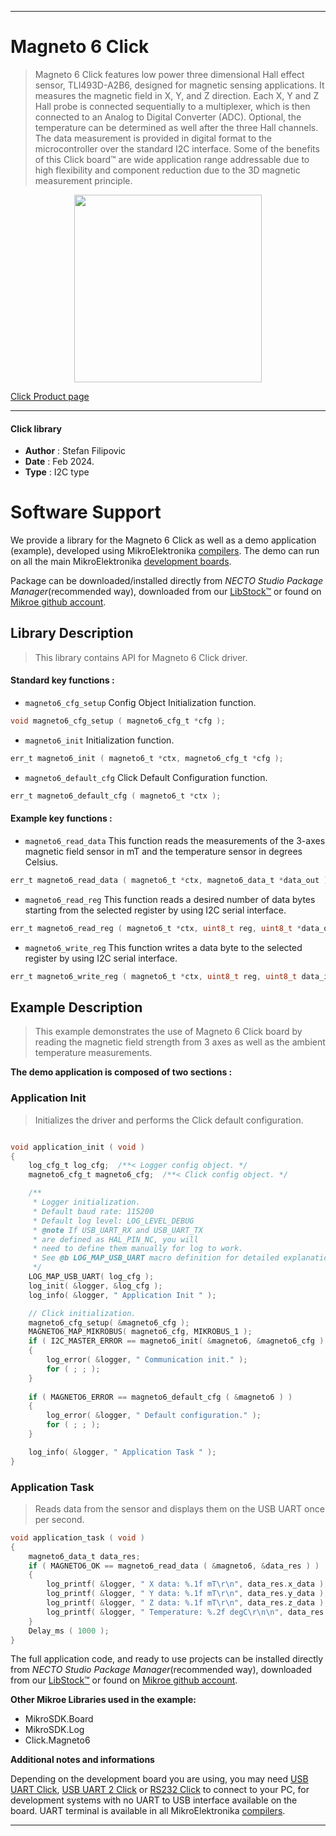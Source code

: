 
---
# Magneto 6 Click

> Magneto 6 Click features low power three dimensional Hall effect sensor, TLI493D-A2B6, designed for magnetic sensing applications. It measures the magnetic field in X, Y, and Z direction. Each X, Y and Z Hall probe is connected sequentially to a multiplexer, which is then connected to an Analog to Digital Converter (ADC). Optional, the temperature can be determined as well after the three Hall channels. The data measurement is provided in digital format to the microcontroller over the standard I2C interface. Some of the benefits of this Click board™ are wide application range addressable due to high flexibility and component reduction due to the 3D magnetic measurement principle.

<p align="center">
  <img src="https://download.mikroe.com/images/click_for_ide/magneto6_click.png" height=300px>
</p>

[Click Product page](https://www.mikroe.com/magneto-6-click)

---


#### Click library

- **Author**        : Stefan Filipovic
- **Date**          : Feb 2024.
- **Type**          : I2C type


# Software Support

We provide a library for the Magneto 6 Click
as well as a demo application (example), developed using MikroElektronika
[compilers](https://www.mikroe.com/necto-studio).
The demo can run on all the main MikroElektronika [development boards](https://www.mikroe.com/development-boards).

Package can be downloaded/installed directly from *NECTO Studio Package Manager*(recommended way), downloaded from our [LibStock&trade;](https://libstock.mikroe.com) or found on [Mikroe github account](https://github.com/MikroElektronika/mikrosdk_click_v2/tree/master/clicks).

## Library Description

> This library contains API for Magneto 6 Click driver.

#### Standard key functions :

- `magneto6_cfg_setup` Config Object Initialization function.
```c
void magneto6_cfg_setup ( magneto6_cfg_t *cfg );
```

- `magneto6_init` Initialization function.
```c
err_t magneto6_init ( magneto6_t *ctx, magneto6_cfg_t *cfg );
```

- `magneto6_default_cfg` Click Default Configuration function.
```c
err_t magneto6_default_cfg ( magneto6_t *ctx );
```

#### Example key functions :

- `magneto6_read_data` This function reads the measurements of the 3-axes magnetic field sensor in mT and the temperature sensor in degrees Celsius.
```c
err_t magneto6_read_data ( magneto6_t *ctx, magneto6_data_t *data_out );
```

- `magneto6_read_reg` This function reads a desired number of data bytes starting from the selected register by using I2C serial interface.
```c
err_t magneto6_read_reg ( magneto6_t *ctx, uint8_t reg, uint8_t *data_out, uint8_t len );
```

- `magneto6_write_reg` This function writes a data byte to the selected register by using I2C serial interface.
```c
err_t magneto6_write_reg ( magneto6_t *ctx, uint8_t reg, uint8_t data_in );
```

## Example Description

> This example demonstrates the use of Magneto 6 Click board by reading the magnetic field strength from 3 axes as well as the ambient temperature measurements.

**The demo application is composed of two sections :**

### Application Init

> Initializes the driver and performs the Click default configuration.

```c

void application_init ( void )
{
    log_cfg_t log_cfg;  /**< Logger config object. */
    magneto6_cfg_t magneto6_cfg;  /**< Click config object. */

    /** 
     * Logger initialization.
     * Default baud rate: 115200
     * Default log level: LOG_LEVEL_DEBUG
     * @note If USB_UART_RX and USB_UART_TX 
     * are defined as HAL_PIN_NC, you will 
     * need to define them manually for log to work. 
     * See @b LOG_MAP_USB_UART macro definition for detailed explanation.
     */
    LOG_MAP_USB_UART( log_cfg );
    log_init( &logger, &log_cfg );
    log_info( &logger, " Application Init " );

    // Click initialization.
    magneto6_cfg_setup( &magneto6_cfg );
    MAGNETO6_MAP_MIKROBUS( magneto6_cfg, MIKROBUS_1 );
    if ( I2C_MASTER_ERROR == magneto6_init( &magneto6, &magneto6_cfg ) ) 
    {
        log_error( &logger, " Communication init." );
        for ( ; ; );
    }
    
    if ( MAGNETO6_ERROR == magneto6_default_cfg ( &magneto6 ) )
    {
        log_error( &logger, " Default configuration." );
        for ( ; ; );
    }

    log_info( &logger, " Application Task " );
}

```

### Application Task

> Reads data from the sensor and displays them on the USB UART once per second.

```c
void application_task ( void )
{
    magneto6_data_t data_res;
    if ( MAGNETO6_OK == magneto6_read_data ( &magneto6, &data_res ) )
    {
        log_printf( &logger, " X data: %.1f mT\r\n", data_res.x_data );
        log_printf( &logger, " Y data: %.1f mT\r\n", data_res.y_data );
        log_printf( &logger, " Z data: %.1f mT\r\n", data_res.z_data );
        log_printf( &logger, " Temperature: %.2f degC\r\n\n", data_res.temperature );
    }
    Delay_ms ( 1000 );
}
```

The full application code, and ready to use projects can be installed directly from *NECTO Studio Package Manager*(recommended way), downloaded from our [LibStock&trade;](https://libstock.mikroe.com) or found on [Mikroe github account](https://github.com/MikroElektronika/mikrosdk_click_v2/tree/master/clicks).

**Other Mikroe Libraries used in the example:**

- MikroSDK.Board
- MikroSDK.Log
- Click.Magneto6

**Additional notes and informations**

Depending on the development board you are using, you may need
[USB UART Click](https://www.mikroe.com/usb-uart-click),
[USB UART 2 Click](https://www.mikroe.com/usb-uart-2-click) or
[RS232 Click](https://www.mikroe.com/rs232-click) to connect to your PC, for
development systems with no UART to USB interface available on the board. UART
terminal is available in all MikroElektronika
[compilers](https://shop.mikroe.com/compilers).

---
